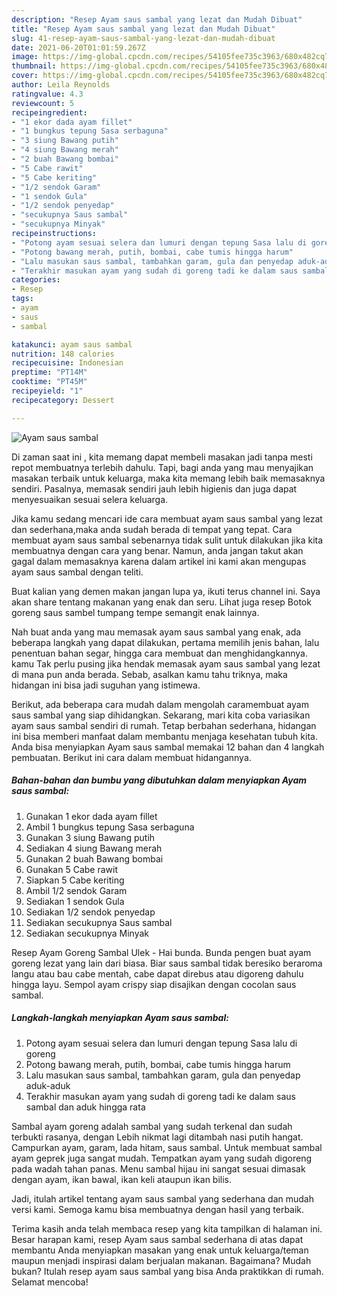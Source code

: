 ```yaml
---
description: "Resep Ayam saus sambal yang lezat dan Mudah Dibuat"
title: "Resep Ayam saus sambal yang lezat dan Mudah Dibuat"
slug: 41-resep-ayam-saus-sambal-yang-lezat-dan-mudah-dibuat
date: 2021-06-20T01:01:59.267Z
image: https://img-global.cpcdn.com/recipes/54105fee735c3963/680x482cq70/ayam-saus-sambal-foto-resep-utama.jpg
thumbnail: https://img-global.cpcdn.com/recipes/54105fee735c3963/680x482cq70/ayam-saus-sambal-foto-resep-utama.jpg
cover: https://img-global.cpcdn.com/recipes/54105fee735c3963/680x482cq70/ayam-saus-sambal-foto-resep-utama.jpg
author: Leila Reynolds
ratingvalue: 4.3
reviewcount: 5
recipeingredient:
- "1 ekor dada ayam fillet"
- "1 bungkus tepung Sasa serbaguna"
- "3 siung Bawang putih"
- "4 siung Bawang merah"
- "2 buah Bawang bombai"
- "5 Cabe rawit"
- "5 Cabe keriting"
- "1/2 sendok Garam"
- "1 sendok Gula"
- "1/2 sendok penyedap"
- "secukupnya Saus sambal"
- "secukupnya Minyak"
recipeinstructions:
- "Potong ayam sesuai selera dan lumuri dengan tepung Sasa lalu di goreng"
- "Potong bawang merah, putih, bombai, cabe tumis hingga harum"
- "Lalu masukan saus sambal, tambahkan garam, gula dan penyedap aduk-aduk"
- "Terakhir masukan ayam yang sudah di goreng tadi ke dalam saus sambal dan aduk hingga rata"
categories:
- Resep
tags:
- ayam
- saus
- sambal

katakunci: ayam saus sambal 
nutrition: 148 calories
recipecuisine: Indonesian
preptime: "PT14M"
cooktime: "PT45M"
recipeyield: "1"
recipecategory: Dessert

---
```



![Ayam saus sambal](https://img-global.cpcdn.com/recipes/54105fee735c3963/680x482cq70/ayam-saus-sambal-foto-resep-utama.jpg)

Di zaman  saat ini , kita memang dapat membeli masakan jadi tanpa mesti repot membuatnya terlebih dahulu. Tapi, bagi anda yang mau menyajikan masakan terbaik untuk keluarga, maka kita memang lebih baik memasaknya sendiri. Pasalnya, memasak sendiri jauh lebih higienis dan juga dapat menyesuaikan sesuai selera keluarga.

Jika kamu sedang mencari ide cara membuat ayam saus sambal yang lezat dan sederhana,maka anda sudah berada di tempat yang tepat. Cara membuat ayam saus sambal  sebenarnya tidak sulit untuk dilakukan jika kita membuatnya dengan cara yang benar. Namun, anda jangan takut akan gagal dalam memasaknya 
karena dalam artikel ini kami akan mengupas ayam saus sambal dengan teliti.  

Buat kalian yang demen makan jangan lupa ya, ikuti terus channel ini. Saya akan share tentang makanan yang enak dan seru. Lihat juga resep Botok goreng saus sambel tumpang tempe semangit enak lainnya.

Nah buat anda yang mau memasak ayam saus sambal yang enak, ada beberapa langkah yang dapat dilakukan, pertama memilih jenis bahan, lalu penentuan bahan segar, hingga cara membuat dan menghidangkannya. kamu Tak perlu pusing jika hendak memasak ayam saus sambal yang lezat di mana pun anda berada. Sebab, asalkan kamu  tahu triknya, maka hidangan ini bisa jadi suguhan yang istimewa.

Berikut, ada beberapa cara mudah dalam mengolah caramembuat ayam saus sambal yang siap dihidangkan. Sekarang, mari kita coba variasikan ayam saus sambal sendiri di rumah. Tetap berbahan sederhana, hidangan ini bisa memberi manfaat dalam membantu menjaga kesehatan tubuh kita. Anda bisa menyiapkan Ayam saus sambal memakai 12 bahan dan 4 langkah pembuatan. Berikut ini cara dalam membuat hidangannya.

<!--inarticleads1-->

##### Bahan-bahan dan bumbu yang dibutuhkan dalam menyiapkan Ayam saus sambal:

1. Gunakan 1 ekor dada ayam fillet
1. Ambil 1 bungkus tepung Sasa serbaguna
1. Gunakan 3 siung Bawang putih
1. Sediakan 4 siung Bawang merah
1. Gunakan 2 buah Bawang bombai
1. Gunakan 5 Cabe rawit
1. Siapkan 5 Cabe keriting
1. Ambil 1/2 sendok Garam
1. Sediakan 1 sendok Gula
1. Sediakan 1/2 sendok penyedap
1. Sediakan secukupnya Saus sambal
1. Sediakan secukupnya Minyak


Resep Ayam Goreng Sambal Ulek - Hai bunda. Bunda pengen buat ayam goreng lezat yang lain dari biasa. Biar saus sambal tidak beresiko beraroma langu atau bau cabe mentah, cabe dapat direbus atau digoreng dahulu hingga layu. Sempol ayam crispy siap disajikan dengan cocolan saus sambal. 

<!--inarticleads2-->

##### Langkah-langkah menyiapkan Ayam saus sambal:

1. Potong ayam sesuai selera dan lumuri dengan tepung Sasa lalu di goreng
1. Potong bawang merah, putih, bombai, cabe tumis hingga harum
1. Lalu masukan saus sambal, tambahkan garam, gula dan penyedap aduk-aduk
1. Terakhir masukan ayam yang sudah di goreng tadi ke dalam saus sambal dan aduk hingga rata


Sambal ayam goreng adalah sambal yang sudah terkenal dan sudah terbukti rasanya, dengan Lebih nikmat lagi ditambah nasi putih hangat. Campurkan ayam, garam, lada hitam, saus sambal. Untuk membuat sambal ayam geprek juga sangat mudah. Tempatkan ayam yang sudah digoreng pada wadah tahan panas. Menu sambal hijau ini sangat sesuai dimasak dengan ayam, ikan bawal, ikan keli ataupun ikan bilis. 

Jadi, itulah artikel tentang  ayam saus sambal  yang sederhana dan mudah versi kami. Semoga kamu bisa membuatnya dengan hasil yang terbaik. 

Terima kasih anda telah membaca resep yang kita tampilkan di halaman ini. Besar harapan kami, resep  Ayam saus sambal sederhana di atas dapat membantu Anda menyiapkan masakan yang enak untuk keluarga/teman maupun menjadi inspirasi dalam berjualan makanan. Bagaimana? Mudah bukan? Itulah resep ayam saus sambal yang bisa Anda praktikkan di rumah. Selamat mencoba!

